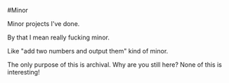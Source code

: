 #Minor

Minor projects I've done.

By that I mean really fucking minor.

Like "add two numbers and output them" kind of minor.

The only purpose of this is archival. Why are you still here? None of this is interesting!

